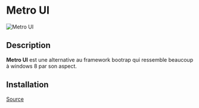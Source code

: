 # Metro UI

![Metro UI](https://metroui.org.ua/images/logo.png)

## Description

**Metro UI** est une alternative au framework bootrap qui ressemble beaucoup à windows 8 par son  aspect.

## Installation

[Source](https://metroui.org.ua/examples.html)
